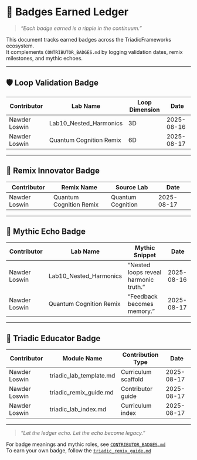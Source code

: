 # 🏅 Badges Earned Ledger

> _“Each badge earned is a ripple in the continuum.”_

This document tracks earned badges across the TriadicFrameworks ecosystem.  
It complements `CONTRIBUTOR_BADGES.md` by logging validation dates, remix milestones, and mythic echoes.

---

## 🛡️ Loop Validation Badge

| Contributor     | Lab Name               | Loop Dimension | Date       |
|-----------------|------------------------|----------------|------------|
| Nawder Loswin   | Lab10_Nested_Harmonics | 3D             | 2025-08-16 |
| Nawder Loswin   | Quantum Cognition Remix| 6D             | 2025-08-17 |

---

## 🧬 Remix Innovator Badge

| Contributor     | Remix Name             | Source Lab         | Date       |
|-----------------|------------------------|---------------------|------------|
| Nawder Loswin   | Quantum Cognition Remix| Quantum Cognition   | 2025-08-17 |

---

## 🔮 Mythic Echo Badge

| Contributor     | Lab Name               | Mythic Snippet                          | Date       |
|-----------------|------------------------|-----------------------------------------|------------|
| Nawder Loswin   | Lab10_Nested_Harmonics | “Nested loops reveal harmonic truth.”   | 2025-08-16 |
| Nawder Loswin   | Quantum Cognition Remix| “Feedback becomes memory.”              | 2025-08-17 |

---

## 🧠 Triadic Educator Badge

| Contributor     | Module Name            | Contribution Type     | Date       |
|-----------------|------------------------|------------------------|------------|
| Nawder Loswin   | triadic_lab_template.md| Curriculum scaffold    | 2025-08-17 |
| Nawder Loswin   | triadic_remix_guide.md | Contributor guide      | 2025-08-17 |
| Nawder Loswin   | triadic_lab_index.md   | Curriculum index       | 2025-08-17 |

---

> _“Let the ledger echo. Let the echo become legacy.”_

For badge meanings and mythic roles, see [`CONTRIBUTOR_BADGES.md`](https://github.com/umaywant2/TriadicFrameworks/blob/main/CONTRIBUTOR_BADGES.md)  
To earn your own badge, follow the [`triadic_remix_guide.md`](https://github.com/umaywant2/TriadicFrameworks/blob/main/triadic_remix_guide.md)


